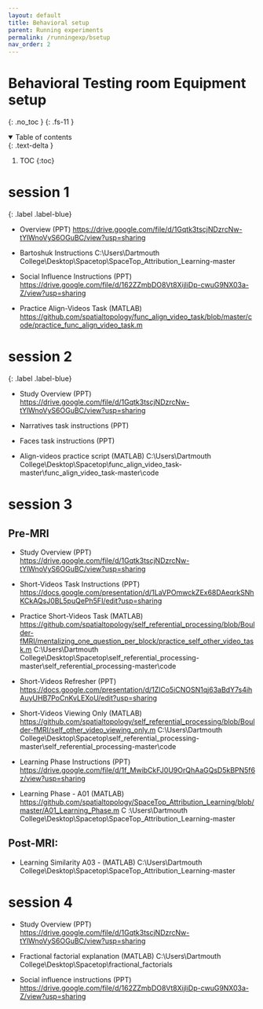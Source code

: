 ```yaml
---
layout: default
title: Behavioral setup
parent: Running experiments
permalink: /runningexp/bsetup
nav_order: 2
---
```


# Behavioral Testing room Equipment setup
{: .no_toc }
{: .fs-11 }


<!-- ## Table of contents
{: .no_toc .text-delta } -->

<details open markdown="block">
  <summary>
    Table of contents
  </summary>
  {: .text-delta }

1. TOC
{:toc}
</details>


# session 1
{: .label .label-blue}
<!-- ## Sess
{: .d-inline-block .fs-6} -->

* Overview (PPT)
https://drive.google.com/file/d/1Gqtk3tscjNDzrcNw-tYlWnoVyS6OGuBC/view?usp=sharing

* Bartoshuk Instructions
C:\Users\Dartmouth College\Desktop\Spacetop\SpaceTop_Attribution_Learning-master

* Social Influence Instructions (PPT) https://drive.google.com/file/d/162ZZmbDO8Vt8XijliDp-cwuG9NX03a-Z/view?usp=sharing

* Practice Align-Videos Task (MATLAB) https://github.com/spatialtopology/func_align_video_task/blob/master/code/practice_func_align_video_task.m


# session 2
{: .label .label-blue}

* Study Overview (PPT) https://drive.google.com/file/d/1Gqtk3tscjNDzrcNw-tYlWnoVyS6OGuBC/view?usp=sharing

* Narratives task instructions (PPT)

* Faces task instructions (PPT)

* Align-videos practice script (MATLAB)
C:\Users\Dartmouth College\Desktop\Spacetop\func_align_video_task-master\func_align_video_task-master\code


# session 3
## Pre-MRI

* Study Overview (PPT)
https://drive.google.com/file/d/1Gqtk3tscjNDzrcNw-tYlWnoVyS6OGuBC/view?usp=sharing


* Short-Videos Task Instructions (PPT) https://docs.google.com/presentation/d/1LaVPOmwckZEx68DAeqrkSNhKCkAQsJ0BL5puQePh5FI/edit?usp=sharing


* Practice Short-Videos Task (MATLAB) https://github.com/spatialtopology/self_referential_processing/blob/Boulder-fMRI/mentalizing_one_question_per_block/practice_self_other_video_task.m
C:\Users\Dartmouth College\Desktop\Spacetop\self_referential_processing-master\self_referential_processing-master\code


* Short-Videos Refresher (PPT)
https://docs.google.com/presentation/d/1ZlCo5iCNOSN1qj63aBdY7s4ihAuyUHB7PoCnKvLEXoU/edit?usp=sharing


* Short-Videos Viewing Only (MATLAB) https://github.com/spatialtopology/self_referential_processing/blob/Boulder-fMRI/self_other_video_viewing_only.m
C:\Users\Dartmouth College\Desktop\Spacetop\self_referential_processing-master\self_referential_processing-master\code


* Learning Phase Instructions (PPT) https://drive.google.com/file/d/1f_MwibCkFJ0U9OrQhAaGQsD5kBPN5f6z/view?usp=sharing


* Learning Phase - A01 (MATLAB)  https://github.com/spatialtopology/SpaceTop_Attribution_Learning/blob/master/A01_Learning_Phase.m
C :\Users\Dartmouth College\Desktop\Spacetop\SpaceTop_Attribution_Learning-master


## Post-MRI:

* Learning Similarity A03 - (MATLAB)
C:\Users\Dartmouth College\Desktop\Spacetop\SpaceTop_Attribution_Learning-master

# session 4
* Study Overview (PPT) https://drive.google.com/file/d/1Gqtk3tscjNDzrcNw-tYlWnoVyS6OGuBC/view?usp=sharing

* Fractional factorial explanation (MATLAB)
C:\Users\Dartmouth College\Desktop\Spacetop\fractional_factorials

* Social influence instructions (PPT) https://drive.google.com/file/d/162ZZmbDO8Vt8XijliDp-cwuG9NX03a-Z/view?usp=sharing
